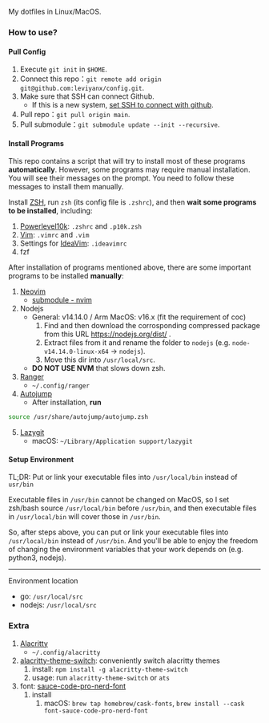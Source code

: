 My dotfiles in Linux/MacOS.

### How to use?

#### Pull Config

1. Execute `git init` in `$HOME`.
2. Connect this repo：`git remote add origin git@github.com:leviyanx/config.git`.
3. Make sure that SSH can connect Github.
   - If this is a new system, [set SSH to connect with github](./set_ssh.md).
4. Pull repo：`git pull origin main`.
5. Pull submodule：`git submodule update --init --recursive`.

#### Install Programs

This repo contains a script that will try to install most of these programs **automatically**. However, some programs may require manual installation. You will see their messages on the prompt. You need to follow these messages to install them manually.

Install [ZSH](https://www.zsh.org/), run `zsh` (its config file is `.zshrc`), and then **wait some programs to be installed**, including:

1. [Powerlevel10k](https://github.com/romkatv/powerlevel10k): `.zshrc` and `.p10k.zsh`
2. [Vim](https://www.vim.org/): `.vimrc` and `.vim`
3. Settings for [IdeaVim](https://plugins.jetbrains.com/plugin/164-ideavim): `.ideavimrc`
4. fzf 

After installation of programs mentioned above, there are some important programs to be installed **manually**:

1. [Neovim](https://neovim.io/)
   - [submodule - nvim](https://github.com/leviyanx/nvim.git)
2. Nodejs 
   - General: v14.14.0 / Arm MacOS: v16.x (fit the requirement of coc)
      1. Find and then download the corrosponding compressed package from this URL https://nodejs.org/dist/ .
      2. Extract files from it and rename the folder to `nodejs` (e.g. `node-v14.14.0-linux-x64` -> `nodejs`).
      3. Move this dir into `/usr/local/src`.
   - **DO NOT USE NVM** that slows down zsh.
3. [Ranger](https://github.com/ranger/ranger)
   - `~/.config/ranger`
4. [Autojump](https://github.com/wting/autojump)
   - After installation, **run** 
```bash
source /usr/share/autojump/autojump.zsh
```
5. [Lazygit](https://github.com/jesseduffield/lazygit)
   - macOS: `~/Library/Application support/lazygit`

#### Setup Environment 

TL;DR: Put or link your executable files into `/usr/local/bin` instead of `usr/bin`

Executable files in `/usr/bin` cannot be changed on MacOS, so I set zsh/bash source `/usr/local/bin` before `/usr/bin`, and then executable files in `/usr/local/bin` will cover those in `/usr/bin`.

So, after steps above, you can put or link your executable files into `/usr/local/bin` instead of `/usr/bin`. And you'll be able to enjoy the freedom of changing the environment variables that your work depends on (e.g. python3, nodejs).

---

Environment location

- go: `/usr/local/src`
- nodejs: `/usr/local/src`

### Extra

1. [Alacritty](https://github.com/alacritty/alacritty)
    - `~/.config/alacritty`
2. [alacritty-theme-switch](https://github.com/tichopad/alacritty-theme-switch): conveniently switch alacritty themes
    1. install: `npm install -g alacritty-theme-switch`
    2. usage: run `alacritty-theme-switch` or `ats`
3. font: [ sauce-code-pro-nerd-font ](https://github.com/ryanoasis/nerd-fonts/tree/master/patched-fonts/SourceCodePro)
    1. install
        1. macOS: `brew tap homebrew/cask-fonts`, `brew install --cask font-sauce-code-pro-nerd-font`
